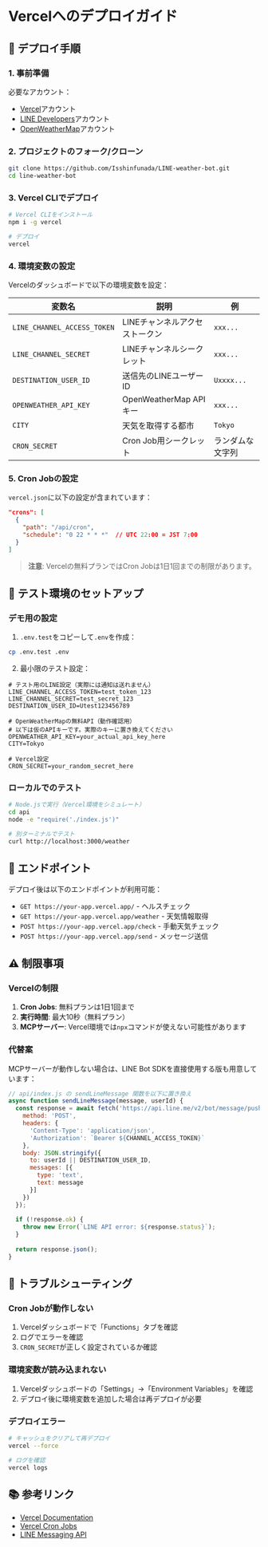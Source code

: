 # Vercelへのデプロイガイド

## 🚀 デプロイ手順

### 1. 事前準備

必要なアカウント：
- [Vercel](https://vercel.com/)アカウント
- [LINE Developers](https://developers.line.biz/)アカウント
- [OpenWeatherMap](https://openweathermap.org/)アカウント

### 2. プロジェクトのフォーク/クローン

```bash
git clone https://github.com/Isshinfunada/LINE-weather-bot.git
cd line-weather-bot
```

### 3. Vercel CLIでデプロイ

```bash
# Vercel CLIをインストール
npm i -g vercel

# デプロイ
vercel
```

### 4. 環境変数の設定

Vercelのダッシュボードで以下の環境変数を設定：

| 変数名 | 説明 | 例 |
|--------|------|-----|
| `LINE_CHANNEL_ACCESS_TOKEN` | LINEチャンネルアクセストークン | `xxx...` |
| `LINE_CHANNEL_SECRET` | LINEチャンネルシークレット | `xxx...` |
| `DESTINATION_USER_ID` | 送信先のLINEユーザーID | `Uxxxx...` |
| `OPENWEATHER_API_KEY` | OpenWeatherMap APIキー | `xxx...` |
| `CITY` | 天気を取得する都市 | `Tokyo` |
| `CRON_SECRET` | Cron Job用シークレット | ランダムな文字列 |

### 5. Cron Jobの設定

`vercel.json`に以下の設定が含まれています：

```json
"crons": [
  {
    "path": "/api/cron",
    "schedule": "0 22 * * *"  // UTC 22:00 = JST 7:00
  }
]
```

> **注意**: Vercelの無料プランではCron Jobは1日1回までの制限があります。

## 🧪 テスト環境のセットアップ

### デモ用の設定

1. `.env.test`をコピーして`.env`を作成：
```bash
cp .env.test .env
```

2. 最小限のテスト設定：
```env
# テスト用のLINE設定（実際には通知は送れません）
LINE_CHANNEL_ACCESS_TOKEN=test_token_123
LINE_CHANNEL_SECRET=test_secret_123
DESTINATION_USER_ID=Utest123456789

# OpenWeatherMapの無料API（動作確認用）
# 以下は仮のAPIキーです。実際のキーに置き換えてください
OPENWEATHER_API_KEY=your_actual_api_key_here
CITY=Tokyo

# Vercel設定
CRON_SECRET=your_random_secret_here
```

### ローカルでのテスト

```bash
# Node.jsで実行（Vercel環境をシミュレート）
cd api
node -e "require('./index.js')"

# 別ターミナルでテスト
curl http://localhost:3000/weather
```

## 📡 エンドポイント

デプロイ後は以下のエンドポイントが利用可能：

- `GET https://your-app.vercel.app/` - ヘルスチェック
- `GET https://your-app.vercel.app/weather` - 天気情報取得
- `POST https://your-app.vercel.app/check` - 手動天気チェック
- `POST https://your-app.vercel.app/send` - メッセージ送信

## ⚠️ 制限事項

### Vercelの制限

1. **Cron Jobs**: 無料プランは1日1回まで
2. **実行時間**: 最大10秒（無料プラン）
3. **MCPサーバー**: Vercel環境では`npx`コマンドが使えない可能性があります

### 代替案

MCPサーバーが動作しない場合は、LINE Bot SDKを直接使用する版も用意しています：

```javascript
// api/index.js の sendLineMessage 関数を以下に置き換え
async function sendLineMessage(message, userId) {
  const response = await fetch('https://api.line.me/v2/bot/message/push', {
    method: 'POST',
    headers: {
      'Content-Type': 'application/json',
      'Authorization': `Bearer ${CHANNEL_ACCESS_TOKEN}`
    },
    body: JSON.stringify({
      to: userId || DESTINATION_USER_ID,
      messages: [{
        type: 'text',
        text: message
      }]
    })
  });
  
  if (!response.ok) {
    throw new Error(`LINE API error: ${response.status}`);
  }
  
  return response.json();
}
```

## 🔧 トラブルシューティング

### Cron Jobが動作しない

1. Vercelダッシュボードで「Functions」タブを確認
2. ログでエラーを確認
3. `CRON_SECRET`が正しく設定されているか確認

### 環境変数が読み込まれない

1. Vercelダッシュボードの「Settings」→「Environment Variables」を確認
2. デプロイ後に環境変数を追加した場合は再デプロイが必要

### デプロイエラー

```bash
# キャッシュをクリアして再デプロイ
vercel --force

# ログを確認
vercel logs
```

## 📚 参考リンク

- [Vercel Documentation](https://vercel.com/docs)
- [Vercel Cron Jobs](https://vercel.com/docs/cron-jobs)
- [LINE Messaging API](https://developers.line.biz/ja/docs/messaging-api/)
